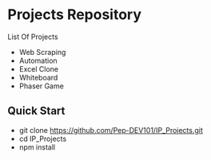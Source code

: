 # Projects Repository
List Of Projects
* Web Scraping
* Automation
* Excel Clone
* Whiteboard
* Phaser Game
## Quick Start
*  git clone https://github.com/Pep-DEV101/IP_Projects.git
*  cd IP_Projects
* npm install
